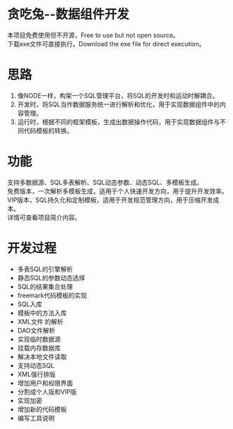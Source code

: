 # 贪吃兔--数据组件开发
本项目免费使用但不开源，Free to use but not open source。<br>
下载exe文件可直接执行。Download the exe file for direct execution。<br>
# 思路
1. 像NODE一样，构架一个SQL管理平台，将SQL的开发时和运动时解耦合。</br>
2. 开发时，将SQL当作数据服务统一进行解析和优化，用于实现数据组件中的内容管理。</br>
3. 运行时，根据不同的框架模板，生成出数据操作代码，用于实现数据组件与不同代码模板的转换。</br>
# 功能
支持多数据源、SQL多表解析、SQL动态参数、动态SQL、多模板生成。<br>
免费版本，一次解析多模板生成，适用于个人快速开发方向，用于提升开发效率。<br>
VIP版本，SQL持久化和定制模板，适用于开发规范管理方向，用于压缩开发成本。<br>
详情可查看项目简介内容。<br>

# 开发过程
* 多表SQL的引擎解析
* 静态SQL的参数动态选择
* SQL的结果集合处理
* freemark代码模板的实现
* SQL入库
* 模板中的方法入库
* XML文件 的解析
* DAO文件解析
* 实现临时数据源
* 挂载内存数据库
* 解决本地文件读取
* 支持动态SQL
* XML强行排版
* 增加用户和权限界面
* 分割成个人版和VIP版
* 实现加密
* 增加新的代码模板
* 编写工具说明
